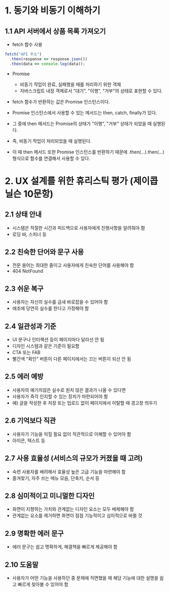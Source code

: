 # 1. 동기와 비동기 이해하기

## 1.1 API 서버에서 상품 목록 가져오기

- fetch 함수 사용

```js
fetch("API 주소")
  .then(response => response.json())
  .then(data => console.log(data));
```

- Promise

  - 비동기 작업이 완료, 실패했을 때를 처리하기 위한 객체
  - 자바스크립트 내장 객체로서 "대기", "이행", "거부"의 상태로 표현할 수 있다.

- fetch 함수가 반환하는 값은 Promise 인스턴스이다.
- Promise 인스턴스에서 사용할 수 있는 메서드는 then, catch, finally가 있다.
- 그 중에 then 메서드는 Promise의 상태가 "이행", "거부" 상태가 되었을 때 실행된다.
- 즉, 비동기 작업이 처리되었을 때 실행된다.
- 이 때 then 메서드 또한 Promise 인스턴스를 반환하기 때문에 .then(...).then(...) 형식으로 함수를 연결해서 사용할 수 있다.

# 2. UX 설계를 위한 휴리스틱 평가 (제이콥닐슨 10문항)

## 2.1 상태 안내

- 시스템은 적절한 시간과 피드백으로 사용자에게 진행사항을 알려줘야 함
- 로딩 바, 스피너 등

## 2.2 친숙한 단어와 문구 사용

- 전문 용어는 최대한 줄이고 사용자에게 친숙한 단어를 사용해야 함
- 404 NotFound

## 2.3 쉬운 복구

- 사용자는 자신의 실수를 금새 바로잡을 수 있어야 함
- 애초에 당연히 실수를 한다고 가정해야 함

## 2.4 일관성과 기준

- UI 문구나 인터랙션 등이 페이지마다 달라선 안 됨
- 디자인 시스템과 같은 기준이 필요함
- CTA 또는 FAB
- 빨간색 "확인" 버튼이 다른 페이지에서는 끄는 버튼이 되선 안 됨

## 2.5 에러 예방

- 사용자의 예기치않은 실수로 원치 않은 결과가 나올 수 있다면
- 사용자가 즉각 인지할 수 있는 장치가 마련되어야 함
- 예) 글을 작성한 후 저장 또는 업로드 없이 페이지에서 이탈할 때 경고창 띄우기

## 2.6 기억보다 직관

- 사용자가 기능을 익힐 필요 없이 직관적으로 이해할 수 있어야 함
- 아이콘, 텍스트 등

## 2.7 사용 효율성 (서비스의 규모가 커졌을 때 고려)

- 숙련 사용자를 배려해서 효율성 높은 고급 기능을 마련해야 함
- 즐겨찾기, 자주 쓰는 메뉴 모음, 단축키, 순서 등

## 2.8 심미적이고 미니멀한 디자인

- 화면이 지향하는 가치와 관계없는 디자인 요소는 모두 배제해야 함
- 관계없는 요소를 제거하면 화면이 점점 기능적이고 심미적으로 바뀔 것

## 2.9 명확한 에러 문구

- 에러 문구는 쉽고 명확하게, 해결책을 빠르게 제공해야 함

## 2.10 도움말

- 사용자가 어떤 기능을 사용하던 중 문제에 직면했을 때 해당 기능에 대한 설명을 쉽고 빠르게 찾아볼 수 있어야 함
